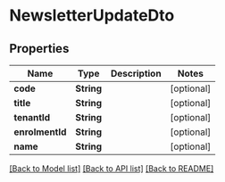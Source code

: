 # NewsletterUpdateDto

## Properties
Name | Type | Description | Notes
------------ | ------------- | ------------- | -------------
**code** | **String** |  | [optional] 
**title** | **String** |  | [optional] 
**tenantId** | **String** |  | [optional] 
**enrolmentId** | **String** |  | [optional] 
**name** | **String** |  | [optional] 

[[Back to Model list]](../README.md#documentation-for-models) [[Back to API list]](../README.md#documentation-for-api-endpoints) [[Back to README]](../README.md)


